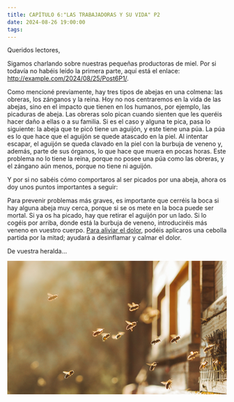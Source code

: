 ```yaml
---
title: CAPÍTULO 6:"LAS TRABAJADORAS Y SU VIDA" P2
date: 2024-08-26 19:00:00
tags:
---
```



Queridos lectores,

Sigamos charlando sobre nuestras pequeñas productoras de miel. Por si todavía no habéis leído la primera parte, aquí está el enlace: http://example.com/2024/08/25/Post6P1/.

Como mencioné previamente, hay tres tipos de abejas en una colmena: las obreras, los zánganos y la reina. Hoy no nos centraremos en la vida de las abejas, sino en el impacto que tienen en los humanos, por ejemplo, las picaduras de abeja. Las obreras solo pican cuando sienten que les queréis hacer daño a ellas o a su familia. Si es el caso y alguna te pica, pasa lo siguiente: la abeja que te picó tiene un aguijón, y este tiene una púa. La púa es lo que hace que el aguijón se quede atascado en la piel. Al intentar escapar, el aguijón se queda clavado en la piel con la burbuja de veneno y, además, parte de sus órganos, lo que hace que muera en pocas horas. Este problema no lo tiene la reina, porque no posee una púa como las obreras, y el zángano aún menos, porque no tiene ni aguijón.

Y por si no sabéis cómo comportaros al ser picados por una abeja, ahora os doy unos puntos importantes a seguir:

Para prevenir problemas más graves, es importante que cerréis la boca si hay alguna abeja muy cerca, porque si se os mete en la boca puede ser mortal.
Si ya os ha picado, hay que retirar el aguijón por un lado. Si lo cogéis por arriba, donde está la burbuja de veneno, introduciréis más veneno en vuestro cuerpo.
[Para aliviar el dolor](https://www.reinakilama.com/remedios-caseros-para-curar-la-picadura-de-abeja/?srsltid=AfmBOopL_Nn1uvhZ85Vd-wC2JfQISLEhZ6CRs6K-V4fQ31qrhmOq9EH2 ), podéis aplicaros una cebolla partida por la mitad; ayudará a desinflamar y calmar el dolor.

De vuestra heralda...


![abejas](/images/abejaa.jpg)